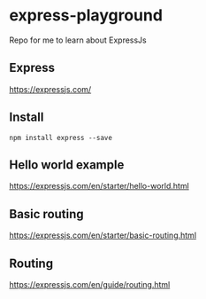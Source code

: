 # express-playground

Repo for me to learn about ExpressJs

## Express

<https://expressjs.com/>

## Install

`npm install express --save`

## Hello world example

<https://expressjs.com/en/starter/hello-world.html>

## Basic routing

<https://expressjs.com/en/starter/basic-routing.html>

## Routing

<https://expressjs.com/en/guide/routing.html>
